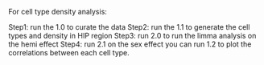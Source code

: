 For cell type density analysis:

Step1: run the 1.0 to curate the data
Step2: run the 1.1 to generate the cell types and density in HIP region
Step3: run 2.0 to run the limma analysis on the hemi effect
Step4: run 2.1 on the sex effect
you can run 1.2 to plot the correlations between each cell type.
